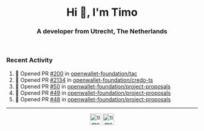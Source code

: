 <h1 align="center">Hi 👋, I'm Timo</h1>
<h3 align="center">A developer from Utrecht, The Netherlands</h3>
<br/>
<!-- https://github.com/rahuldkjain/github-profile-readme-generator --!>

<!--  <p align="left"><img src="https://github-readme-stats.vercel.app/api?username=timoglastra&show_icons=true&count_private=true&" alt="timoglastra" /></p> --!>

<!--
Github language stats
<p align="left"><img src="https://github-readme-stats.vercel.app/api/top-langs/?username=timoglastra&layout=compact" alt="timoglastra" /><p>
-->

<!-- Codestats language stats -->
<!-- <p align="left"><img src="https://codestats-readme.vercel.app/api/top-langs/?username=timoglastra&layout=compact&language_count=12" alt="timoglastra" /><p>    --!>
  
<h3>Recent Activity</h3>

<!--START_SECTION:activity-->
1. 💪 Opened PR [#200](https://github.com/openwallet-foundation/tac/pull/200) in [openwallet-foundation/tac](https://github.com/openwallet-foundation/tac)
2. 💪 Opened PR [#2134](https://github.com/openwallet-foundation/credo-ts/pull/2134) in [openwallet-foundation/credo-ts](https://github.com/openwallet-foundation/credo-ts)
3. 💪 Opened PR [#50](https://github.com/openwallet-foundation/project-proposals/pull/50) in [openwallet-foundation/project-proposals](https://github.com/openwallet-foundation/project-proposals)
4. 💪 Opened PR [#49](https://github.com/openwallet-foundation/project-proposals/pull/49) in [openwallet-foundation/project-proposals](https://github.com/openwallet-foundation/project-proposals)
5. 💪 Opened PR [#48](https://github.com/openwallet-foundation/project-proposals/pull/48) in [openwallet-foundation/project-proposals](https://github.com/openwallet-foundation/project-proposals)
<!--END_SECTION:activity-->

---

<p align="center">
<a href="https://twitter.com/timoglastra" target="blank"><img align="center" src="https://cdn.jsdelivr.net/npm/simple-icons@3.0.1/icons/twitter.svg" alt="timoglastra" height="30" width="30" /></a>
<a href="https://linkedin.com/in/timoglastra" target="blank"><img align="center" src="https://cdn.jsdelivr.net/npm/simple-icons@3.0.1/icons/linkedin.svg" alt="timoglastra" height="30" width="30" /></a>
</p>



